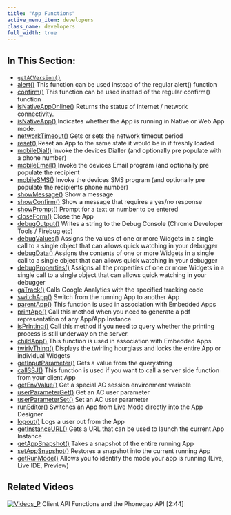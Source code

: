 ```yaml
---
title: "App Functions"
active_menu_item: developers
class_name: developers
full_width: true
---
```



## In This Section:

 - [`getACVersion()`](/developers/documentation/scripting-apis/client-api/app-functions/getacversion)
 - [alert()](/developers/documentation/scripting-apis/client-api/app-functions/refalert)
    This function can be used instead of the regular alert() function
 - [confirm()](/developers/documentation/scripting-apis/client-api/app-functions/confirm)
    This function can be used instead of the regular confirm() function
 - [isNativeAppOnline()](/developers/documentation/scripting-apis/client-api/app-functions/isnativeapponline)
    Returns the status of internet / network connectivity.
 - [isNativeApp()](/developers/documentation/scripting-apis/client-api/app-functions/isnativeapp)
    Indicates whether the App is running in Native or Web App mode.
 - [networkTimeout()](/developers/documentation/scripting-apis/client-api/app-functions/setnetworktimeout)
    Gets or sets the network timeout period
 - [reset()](/developers/documentation/scripting-apis/client-api/app-functions/refreset)
    Reset an App to the same state it would be in if freshly loaded
 - [mobileDial()](/developers/documentation/scripting-apis/client-api/app-functions/mobiledial)
    Invoke the devices Dialler (and optionally pre populate with a phone number)
 - [mobileEmail()](/developers/documentation/scripting-apis/client-api/app-functions/mobileemail)
    Invoke the devices Email program (and optionally pre populate the recipient
 - [mobileSMS()](/developers/documentation/scripting-apis/client-api/app-functions/mobilesms)
    Invoke the devices SMS program (and optionally pre populate the recipients phone number)
 - [showMessage()](/developers/documentation/scripting-apis/client-api/app-functions/showmessage)
    Show a message
 - [showConfirm()](/developers/documentation/scripting-apis/client-api/app-functions/showconfirm)
    Show a message that requires a yes/no response
 - [showPrompt()](/developers/documentation/scripting-apis/client-api/app-functions/showprompt)
    Prompt for a text or number to be entered
 - [closeForm()](/developers/documentation/scripting-apis/client-api/app-functions/closeform)
    Close the App
 - [debugOutput()](/developers/documentation/scripting-apis/client-api/app-functions/debugoutput)
    Writes a string to the Debug Console (Chrome Developer Tools / Firebug etc)
 - [debugValues()](/developers/documentation/scripting-apis/client-api/app-functions/debugvalues)
    Assigns the values of one or more Widgets in a single call to a single object that can allows quick watching in your debugger
 - [debugData()](/developers/documentation/scripting-apis/client-api/app-functions/debugdata)
    Assigns the contents of one or more Widgets in a single call to a single object that can allows quick watching in your debugger
 - [debugProperties()](/developers/documentation/scripting-apis/client-api/app-functions/debugproperties)
    Assigns all the properties of one or more Widgets in a single call to a single object that can allows quick watching in your debugger
 - [gaTrack()](/developers/documentation/scripting-apis/client-api/app-functions/gatrack)
    Calls Google Analytics with the specified tracking code
 - [switchApp()](/developers/documentation/scripting-apis/client-api/app-functions/switchapp)
    Switch from the running App to another App
 - [parentApp()](/developers/documentation/scripting-apis/client-api/app-functions/parentapp)
    This function is used in association with Embedded Apps
 - [printApp()](/developers/documentation/scripting-apis/client-api/app-functions/printapp)
    Call this method when you need to generate a pdf representation of any App/App Instance
 - [isPrinting()](/developers/documentation/scripting-apis/client-api/app-functions/isprinting)
    Call this method if you need to query whether the printing process is still underway on the server.
 - [childApp()](/developers/documentation/scripting-apis/client-api/app-functions/childapp)
    This function is used in association with Embedded Apps
 - [twirlyThing()](/developers/documentation/scripting-apis/client-api/app-functions/twirlything)
    Displays the twirling hourglass and locks the entire App or individual Widgets
 - [getInputParameter()](/developers/documentation/scripting-apis/client-api/app-functions/getinputparameter)
    Gets a value from the querystring
 - [callSSJ()](/developers/documentation/scripting-apis/client-api/app-functions/callservice)
    This function is used if you want to call a server side function from your client App
 - [getEnvValue()](/developers/documentation/scripting-apis/client-api/app-functions/getenvvalue)
    Get a special AC session environment variable
 - [userParameterGet()](/developers/documentation/scripting-apis/client-api/app-functions/userparameterget)
    Get an AC user parameter
 - [userParameterSet()](/developers/documentation/scripting-apis/client-api/app-functions/userparameterset)
    Set an AC user parameter
 - [runEditor()](/developers/documentation/scripting-apis/client-api/app-functions/runeditor)
    Switches an App from Live Mode directly into the App Designer
 - [logout()](/developers/documentation/scripting-apis/client-api/app-functions/logout)
    Logs a user out from the App
 - [getInstanceURL()](/developers/documentation/scripting-apis/client-api/app-functions/getinstanceurl)
    Gets a URL that can be used to launch the current App Instance
 - [getAppSnapshot()](/developers/documentation/scripting-apis/client-api/app-functions/getappsnapshot)
    Takes a snapshot of the entire running App
 - [setAppSnapshot()](/developers/documentation/scripting-apis/client-api/app-functions/setappsnapshot)
    Restores a snapshot into the current running App
 - [getRunMode()](/developers/documentation/scripting-apis/client-api/app-functions/getrunmode)
    Allows you to identify the mode your app is running (Live, Live IDE, Preview)

## Related Videos

[![Videos\_P](/img/docs/videos_p.png)](http://www.youtube.com/v/jgBOqAV--rU?autoplay=1&hd=1&fs=1&showsearch=0&rel=0&) Client API Functions and the Phonegap API [2:44]

